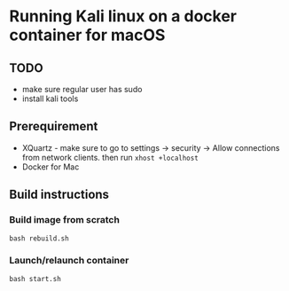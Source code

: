 # Running Kali linux on a docker container for macOS

## TODO
- make sure regular user has sudo
- install kali tools


## Prerequirement 
- XQuartz - make sure to go to settings -> security -> Allow connections from network clients. then run `xhost +localhost`
- Docker for Mac

## Build instructions
### Build image from scratch
```bash rebuild.sh```

### Launch/relaunch container
```bash start.sh```
